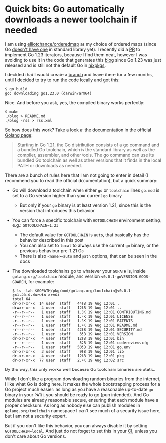 # Quick bits: Go automatically downloads a newer toolchain if needed

I am using
[elliotchance/orderedmap](https://github.com/elliotchance/orderedmap/) as my
choice of ordered maps (since Go [doesn't have
one](/2024-08-17/01-an-unordered-list-of-things-i-miss-in-go.md) in standard
library yet). I recently did a
[PR](https://github.com/elliotchance/orderedmap/pull/41) to implement Go 1.23
iterators, because I find them neat, however I was avoiding to use it in the
code that generates this [blog](https://github.com/thiagokokada/blog) since Go
1.23 was just released and is still not the default Go in
[nixpkgs](https://github.com/NixOS/nixpkgs).

I decided that I would create a
[branch](https://github.com/thiagokokada/blog/pull/2) and leave there for a few
months, until I decided to try to run the code locally and got this:

```console
$ go build
go: downloading go1.23.0 (darwin/arm64)
```

Nice. And before you ask, yes, the compiled binary works perfectly:

```console
$ make
./blog > README.md
./blog -rss > rss.xml
```

So how does this work? Take a look at the documentation in the official [Golang
page](https://tip.golang.org/doc/toolchain):

> Starting in Go 1.21, the Go distribution consists of a go command and a
> bundled Go toolchain, which is the standard library as well as the compiler,
> assembler, and other tools. The go command can use its bundled Go toolchain
> as well as other versions that it finds in the local PATH or downloads as
> needed.

There are a bunch of rules here that I am not going to enter in detail (I
recommend you to read the official documentation), but a quick summary:

- Go will download a toolchain when either `go` or `toolchain` lines `go.mod`
is set to a Go version higher than your current `go` binary
  + But only if your `go` binary is at least version 1.21, since this is the
  version that introduces this behavior
- You can force a specific toolchain with `GOTOOLCHAIN` environment setting,
e.g.: `GOTOOLCHAIN=1.23`
  + The default value for `GOTOOLCHAIN` is `auto`, that basically has the
  behavior described in this post
  + You can also set to `local` to always use the current `go` binary, or the
  previous behaviour pre-1.21 Go
  + There is also `<name>+auto` and `path` options, that can be seen in the
  docs
- The downloaded toolchains go to whatever your `GOPATH` is, inside
`golang.org/toolchain` module, and version `v0.0.1-goVERSION.GOOS-GOARCH`, for
example:

  ```console
  $ ls -lah $GOPATH/pkg/mod/golang.org/toolchain@v0.0.1-go1.23.0.darwin-arm64
  total 64
  dr-xr-xr-x  14 user  staff   448B 19 Aug 12:01 .
  drwxr-xr-x   4 user  staff   128B 19 Aug 12:01 ..
  -r--r--r--   1 user  staff   1.3K 19 Aug 12:01 CONTRIBUTING.md
  -r--r--r--   1 user  staff   1.4K 19 Aug 12:01 LICENSE
  -r--r--r--   1 user  staff   1.3K 19 Aug 12:01 PATENTS
  -r--r--r--   1 user  staff   1.4K 19 Aug 12:01 README.md
  -r--r--r--   1 user  staff   426B 19 Aug 12:01 SECURITY.md
  -r--r--r--   1 user  staff    35B 19 Aug 12:01 VERSION
  dr-xr-xr-x   4 user  staff   128B 19 Aug 12:01 bin
  -r--r--r--   1 user  staff    52B 19 Aug 12:01 codereview.cfg
  -r--r--r--   1 user  staff   505B 19 Aug 12:01 go.env
  dr-xr-xr-x   3 user  staff    96B 19 Aug 12:01 lib
  dr-xr-xr-x   4 user  staff   128B 19 Aug 12:01 pkg
  dr-xr-xr-x  77 user  staff   2.4K 19 Aug 12:02 src
  ```

By the way, this only works well because Go toolchain binaries are static.

While I don't like a program downloading random binaries from the internet, I
like what Go is doing here. It makes the whole bootstrapping process for a Go
project much easier: as long as you have a reasonable up-to-date `go` binary in
your `PATH`, you should be ready to go (pun intended). And Go modules are
already reasonable secure, ensuring that each module have a proper checksum. As
long as nobody else can publish modules in `golang.org/toolchain` namespace I
can't see much of a security issue here, but I am not a security expert.

But if you don't like this behavior, you can always disable it by setting
`GOTOOLCHAIN=local`. And just do not forget to set this in your
[CI](https://brandur.org/fragments/go-version-matrix), unless you don't care
about Go versions.

